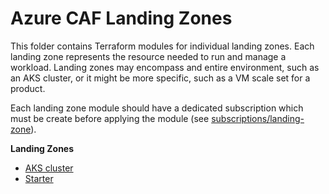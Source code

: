 # Azure CAF Landing Zones

This folder contains Terraform modules for individual landing zones. Each landing zone represents the resource needed to run and manage a workload. Landing zones may encompass and entire environment, such as an AKS cluster, or it might be more specific, such as a VM scale set for a product.

Each landing zone module should have a dedicated subscription which must be create before applying the module (see [subscriptions/landing-zone](../subscriptions/landing-zone/)).

**Landing Zones**

- [AKS cluster](./aks/)
- [Starter](./starter/)
